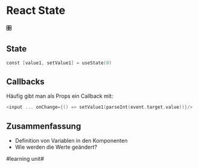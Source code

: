 # React State
🎛️

## State
```swift
const [value1, setValue1] = useState(0)
```

## Callbacks

Häufig gibt man als Props ein Callback mit:

```swift
<input ... onChange={() => setValue1(parseInt(event.target.value))}/> 
```

## Zusammenfassung
- Definition von Variablen in den Komponenten
- Wie werden die Werte geändert?

#learning unit#